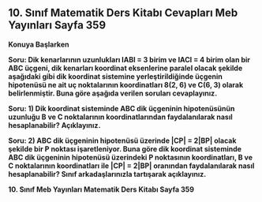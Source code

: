 ## 10. Sınıf Matematik Ders Kitabı Cevapları Meb Yayınları Sayfa 359

**Konuya Başlarken**

**Soru: Dik kenarlarının uzunlukları IABI = 3 birim ve IACI = 4 birim olan bir ABC üçgeni, dik kenarları koordinat eksenlerine paralel olacak şekilde aşağıdaki gibi dik koordinat sistemine yerleştirildiğinde üçgenin hipotenüsü ne ait uç noktalarının koordinatları 8(2, 6) ve C(6, 3) olarak belirlenmiştir. Buna göre aşağıda verilen soruları cevaplayınız.**

**Soru: 1) Dik koordinat sisteminde ABC dik üçgeninin hipotenüsünün uzunluğu B ve C noktalarının koordinatlarından faydalanılarak nasıl hesaplanabilir? Açıklayınız.**

**Soru: 2) ABC dik üçgeninin hipotenüsü üzerinde |CP| = 2|BP| olacak şekilde bir P noktası işaretleniyor. Buna göre dik koordinat sisteminde ABC dik üçgeninin hipotenüsü üzerindeki P noktasının koordinatları, B ve C noktalarının koordinatları ile |CP| = 2|BP| oranından faydalanılarak nasıl hesaplanabilir? Sınıf arkadaşlarınızla tartışarak açıklayınız.**

**10. Sınıf Meb Yayınları Matematik Ders Kitabı Sayfa 359**